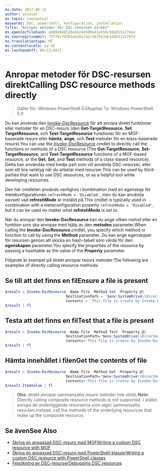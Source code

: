 ```yaml
---
ms.date: 2017-06-12
author: eslesar
ms.topic: conceptual
keywords: DSC, powershell, konfiguration, installation
title: "Anropar metoder för DSC-resursen direkt"
ms.openlocfilehash: ab00e66d526eda244500a41e450c56b0151274ee
ms.sourcegitcommit: 75f70c7df01eea5e7a2c16f9a3ab1dd437a1f8fd
ms.translationtype: MT
ms.contentlocale: sv-SE
ms.lasthandoff: 06/12/2017
---
```

# <a name="calling-dsc-resource-methods-directly"></a><span data-ttu-id="8b120-103">Anropar metoder för DSC-resursen direkt</span><span class="sxs-lookup"><span data-stu-id="8b120-103">Calling DSC resource methods directly</span></span>

><span data-ttu-id="8b120-104">Gäller för: Windows PowerShell 5.0</span><span class="sxs-lookup"><span data-stu-id="8b120-104">Applies To: Windows PowerShell 5.0</span></span>

<span data-ttu-id="8b120-105">Du kan använda den [Invoke-DscResource](https://technet.microsoft.com/en-us/library/mt517869.aspx) för att anropa direkt funktioner eller metoder för en DSC-resurs (den **Get-TargetResource**, **Set TargetResource**, och  **Test-TargetResource** funktioner för en MOF-baserade resurs eller **hämta**, **ange**, och **Test** metoder för en klass-baserade resurs).</span><span class="sxs-lookup"><span data-stu-id="8b120-105">You can use the [Invoke-DscResource](https://technet.microsoft.com/en-us/library/mt517869.aspx) cmdlet to directly call the functions or methods of a DSC resource (The **Get-TargetResource**, **Set-TargetResource**, and **Test-TargetResource** functions of a MOF-based resource, or the **Get**, **Set**, and **Test** methods of a class-based resource).</span></span> <span data-ttu-id="8b120-106">Detta kan användas med tredje part som vill använda DSC-resurser, eller som ett bra verktyg när du arbetar med resurser.</span><span class="sxs-lookup"><span data-stu-id="8b120-106">This can be used by third-parties that want to use DSC resources, or as a helpful tool while developing resources.</span></span> 

<span data-ttu-id="8b120-107">Den här cmdleten används vanligtvis i kombination med en egenskap för metakonfigurationen `refreshMode = 'Disabled'`, men du kan använda oavsett vad **refreshMode** är inställd på.</span><span class="sxs-lookup"><span data-stu-id="8b120-107">This cmdlet is typically used in combination with a metaconfiguration property `refreshMode = 'Disabled'`, but it can be used no matter what **refreshMode** is set to.</span></span>

<span data-ttu-id="8b120-108">När du anropar den **Invoke-DscResource** kan du ange vilken metod eller en funktion som ska anropas med hjälp av den **metoden** parameter.</span><span class="sxs-lookup"><span data-stu-id="8b120-108">When calling the **Invoke-DscResource** cmdlet, you specify which method or function to call by using the **Method** parameter.</span></span> <span data-ttu-id="8b120-109">Du kan ange egenskaper för resursen genom att skicka en hash-tabell som värde för den **egenskapen** parameter.</span><span class="sxs-lookup"><span data-stu-id="8b120-109">You specify the properties of the resource by passing a hashtable as the value of the **Property** parameter.</span></span>

<span data-ttu-id="8b120-110">Följande är exempel på direkt anropar resurs metoder:</span><span class="sxs-lookup"><span data-stu-id="8b120-110">The following are examples of directly calling resource methods:</span></span>

## <a name="ensure-a-file-is-present"></a><span data-ttu-id="8b120-111">Se till att det finns en fil</span><span class="sxs-lookup"><span data-stu-id="8b120-111">Ensure a file is present</span></span>

```powershell
$result = Invoke-DscResource -Name File -Method Set -Property @{
                            DestinationPath = "$env:SystemDrive\\DirectAccess.txt";
                            Contents = 'This file is create by Invoke-DscResource'} -Verbose
$result | fl
```

## <a name="test-that-a-file-is-present"></a><span data-ttu-id="8b120-112">Testa att det finns en fil</span><span class="sxs-lookup"><span data-stu-id="8b120-112">Test that a file is present</span></span>

```powershell
$result = Invoke-DscResource -Name File -Method Test -Property @{
                            DestinationPath="$env:SystemDrive\\DirectAccess.txt";
                            Contents='This file is create by Invoke-DscResource'} -Verbose
$result | fl
```

## <a name="get-the-contents-of-file"></a><span data-ttu-id="8b120-113">Hämta innehållet i filen</span><span class="sxs-lookup"><span data-stu-id="8b120-113">Get the contents of file</span></span>

```powershell
$result = Invoke-DscResource -Name File -Method Get -Property @{
                            DestinationPath="$env:SystemDrive\\DirectAccess.txt";
                            Contents='This file is create by Invoke-DscResource'} -Verbose
$result.ItemValue | fl
```

><span data-ttu-id="8b120-114">**Obs:** direkt anropar sammansatta resurs metoder inte stöds.</span><span class="sxs-lookup"><span data-stu-id="8b120-114">**Note:** Directly calling composite resource methods is not supported.</span></span> <span data-ttu-id="8b120-115">I stället anropa de underliggande resurserna som utgör sammansatta resursen.</span><span class="sxs-lookup"><span data-stu-id="8b120-115">Instead, call the methods of the underlying resources that make up the composite resource.</span></span>

## <a name="see-also"></a><span data-ttu-id="8b120-116">Se även</span><span class="sxs-lookup"><span data-stu-id="8b120-116">See Also</span></span>
- [<span data-ttu-id="8b120-117">Skriva en anpassad DSC-resurs med MOF</span><span class="sxs-lookup"><span data-stu-id="8b120-117">Writing a custom DSC resource with MOF</span></span>](authoringResourceMOF.md) 
- [<span data-ttu-id="8b120-118">Skriva en anpassad DSC-resurs med PowerShell-klasser</span><span class="sxs-lookup"><span data-stu-id="8b120-118">Writing a custom DSC resource with PowerShell classes</span></span>](authoringResourceClass.md)
- [<span data-ttu-id="8b120-119">Felsökning av DSC-resurser</span><span class="sxs-lookup"><span data-stu-id="8b120-119">Debugging DSC resources</span></span>](debugResource.md)

